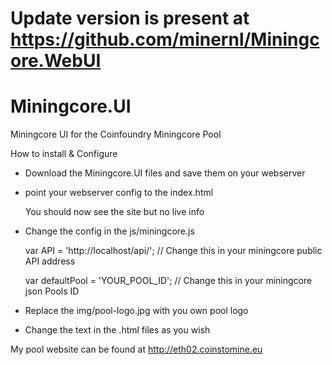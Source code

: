 # Update version is present at<BR> https://github.com/minernl/Miningcore.WebUI

# Miningcore.UI
Miningcore UI for the Coinfoundry Miningcore Pool

How to install & Configure

- Download the Miningcore.UI files and save them on your webserver

- point your webserver config to the index.html
  
  You should now see the site but no live info

- Change the config in the js/miningcore.js
  
  var API = 'http://localhost/api/'; // Change this in your miningcore public API address 

  var defaultPool = 'YOUR_POOL_ID';  // Change this in your miningcore json Pools ID

- Replace the img/pool-logo.jpg with you own pool logo

- Change the text in the .html files as you wish



My pool website can be found at http://eth02.coinstomine.eu


